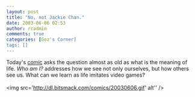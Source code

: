 ```yaml
---
layout: post
title: "No, not Jackie Chan."
date: 2003-06-06 02:53
author: rcadmin
comments: true
categories: [Goz's Corner]
tags: []
---
```

Today's <A HREF='http://bitsmack.com/modules.php?op=modload&name=Comics&file=index&action=comic&id=293'>comic</a> asks the question almost as old as what is the meaning of life. <I>Who am I?</i> addresses how we see not only ourselves, but how others see us. What can we learn as life imitates video games?<Br><br><!--more--><img src='http://dl.bitsmack.com/comics/20030606.gif' alt'' />
